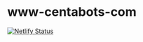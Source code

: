 # www-centabots-com
[![Netlify Status](https://api.netlify.com/api/v1/badges/cdd8c230-d541-4724-ad05-ac68749c7364/deploy-status)](https://app.netlify.com/sites/www-centabots-com/deploys)
